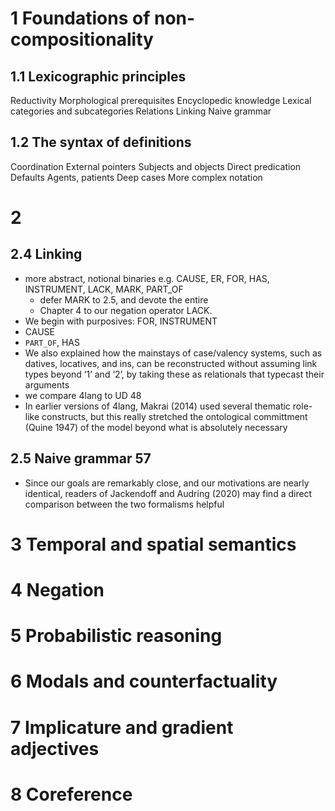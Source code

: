 # 1 Foundations of non-compositionality

## 1.1 Lexicographic principles

Reductivity
Morphological prerequisites
Encyclopedic knowledge
Lexical categories and subcategories
Relations
Linking
Naive grammar

## 1.2 The syntax of definitions

Coordination
External pointers
Subjects and objects
Direct predication
Defaults
Agents, patients
Deep cases
More complex notation

# 2 

## 2.4 Linking

* more abstract, notional binaries 
  e.g. CAUSE, ER, FOR, HAS, INSTRUMENT, LACK, MARK, PART_OF
  * defer MARK to 2.5, and devote the entire 
  * Chapter 4 to our negation operator LACK. 
* We begin with purposives: FOR, INSTRUMENT
* CAUSE
* `PART_OF`, HAS
* We also explained how 
  the mainstays of case/valency systems, such as datives, locatives, and ins,
  can be reconstructed without assuming link types beyond ‘1’ and ‘2’, 
  by taking these as relationals that typecast their arguments
* we compare 4lang to UD 48
* In earlier versions of 4lang, Makrai (2014) used several thematic role-like
  constructs, but this really stretched the ontological committment (Quine 1947)
  of the model beyond what is absolutely necessary

## 2.5 Naive grammar 57

* Since our goals are remarkably close, and our motivations are nearly
  identical, readers of Jackendoff and Audring (2020) may find a direct
  comparison between the two formalisms helpful

# 3 Temporal and spatial semantics

# 4 Negation

# 5 Probabilistic reasoning

# 6 Modals and counterfactuality

# 7 Implicature and gradient adjectives

# 8 Coreference
